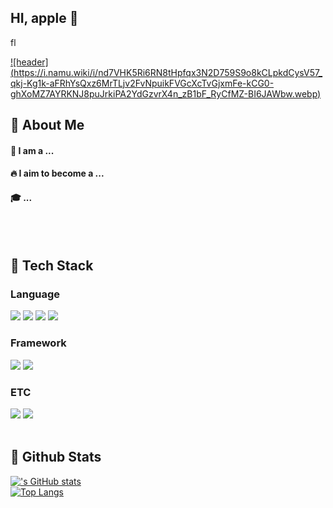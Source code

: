 ## HI, apple 🍎

fl<div>
  <!--Header-->
  [![header] (https://i.namu.wiki/i/nd7VHK5Ri6RN8tHpfqx3N2D759S9o8kCLpkdCysV57_qkj-Kg1k-aFRhYsQxz6MrTLjv2FvNpuikFVGcXcTvGjxmFe-kCG0-ghXoMZ7AYRKNJ8puJrkiPA2YdGzvrX4n_zB1bF_RyCfMZ-BI6JAWbw.webp)](https://i.namu.wiki/i/nd7VHK5Ri6RN8tHpfqx3N2D759S9o8kCLpkdCysV57_qkj-Kg1k-aFRhYsQxz6MrTLjv2FvNpuikFVGcXcTvGjxmFe-kCG0-ghXoMZ7AYRKNJ8puJrkiPA2YdGzvrX4n_zB1bF_RyCfMZ-BI6JAWbw.webp)
  
</div>

<div>
  <!--Body-->
  
  ## 👀 About Me
  #### :raising_hand: I am a ...<br/>
  #### :fire: I aim to become a ...<br/>
  #### :mortar_board: ...
  <br/>
  <br/>
  
  ## 🧱 Tech Stack
  ### Language
  <!--Python-->
  <img src="https://img.shields.io/badge/Python-3776AB?style=flat-square&logo=Python&logoColor=white"/>
  <!--JavaScript-->
  <img src="https://img.shields.io/badge/JavaScript-F7DF1E?style=flat-square&logo=JavaScript&logoColor=white"/>
  <!--HTML5-->
  <img src="https://img.shields.io/badge/HTML5-E34F26?style=flat-square&logo=HTML5&logoColor=white"/>
  <!--CSS-->
  <img src="https://img.shields.io/badge/CSS3-1572B6?style=flat-square&logo=CSS3&logoColor=white"/>
  <br/>
  
  ### Framework
  <!--Flask-->
  <img src="https://img.shields.io/badge/Flask-000000?style=flat-square&logo=Flask&logoColor=white"/>
  <!--Django-->
  <img src="https://img.shields.io/badge/Django-092E20?style=flat-square&logo=Django&logoColor=white"/>

  
  ### ETC
  <!--Amazon AWS-->
  <img src="https://img.shields.io/badge/Amazon AWS-232F3E?style=flat-square&logo=Amazon AWS&logoColor=white"/>
  <!--MySQL-->
  <img src="https://img.shields.io/badge/MySQL-4479A1?style=flat-square&logo=MySQL&logoColor=white"/>
  <br/>
  <br/>
  
  ## 🤔 Github Stats
  [!['s GitHub stats](https://github-readme-stats.vercel.app/api?username=)](https://github.com/anuraghazra/github-readme-stats)
  <br/>
  [![Top Langs](https://github-readme-stats.vercel.app/api/top-langs/?username=)](https://github.com/anuraghazra/github-readme-stats)
  
</div>

<!--
** ** is a ✨ _special_ ✨ repository because its `README.md` (this file) appears on your GitHub profile.

Here are some ideas to get you started:
- Hi there 👋
- 🔭 I’m currently working on ...
- 🌱 I’m currently learning ...
- 👯 I’m looking to collaborate on ...
- 🤔 I’m looking for help with ...
- 💬 Ask me about ...
- 📫 How to reach me: ...
- 😄 Pronouns: ...
- ⚡ Fun fact: ...
-->
